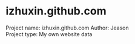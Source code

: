 # izhuxin.github.com

Project name:	izhuxin.github.com 
Author:	Jeason  
Project type:	My own website data